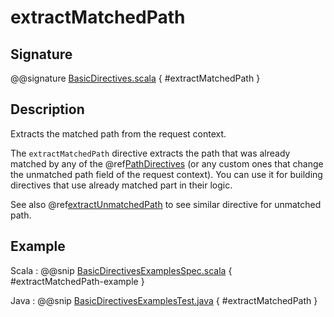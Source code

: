 # extractMatchedPath

## Signature

@@signature [BasicDirectives.scala]($akka-http$/akka-http/src/main/scala/akka/http/scaladsl/server/directives/BasicDirectives.scala) { #extractMatchedPath }

## Description

Extracts the matched path from the request context.

The `extractMatchedPath` directive extracts the path that was already matched by any of the @ref[PathDirectives](../path-directives/index.md)
(or any custom ones that change the unmatched path field of the request context). You can use it for building directives
that use already matched part in their logic.

See also @ref[extractUnmatchedPath](extractUnmatchedPath.md) to see similar directive for unmatched path.

## Example

Scala
:  @@snip [BasicDirectivesExamplesSpec.scala]($test$/scala/docs/http/scaladsl/server/directives/BasicDirectivesExamplesSpec.scala) { #extractMatchedPath-example }

Java
:  @@snip [BasicDirectivesExamplesTest.java]($test$/java/docs/http/javadsl/server/directives/BasicDirectivesExamplesTest.java) { #extractMatchedPath }

